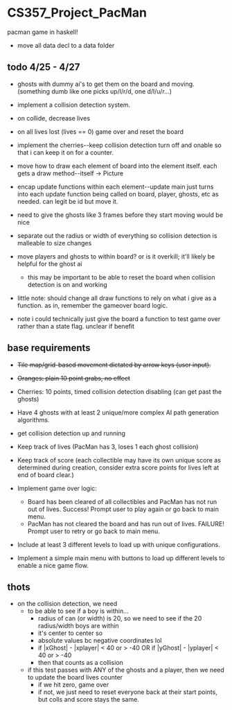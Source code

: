 # CS357_Project_PacMan
pacman game in haskell!

+ move all data decl to a data folder

## todo 4/25 - 4/27
+ ghosts with dummy ai's to get them on the board and moving.
  (something dumb like one picks up/l/r/d, one d/l/u/r...)
+ implement a collision detection system.
+ on collide, decrease lives
+ on all lives lost (lives == 0) game over and reset the board
+ implement the cherries--keep collision detection turn off and onable so that i can keep it on for a counter.
+ move how to draw each element of board into the element itself. each gets a draw method--itself -> Picture
+ encap update functions within each element--update main just turns into each update function being called on board, player, ghosts, etc as needed. can legit be id but move it.

+ need to give the ghosts like 3 frames before they start moving would be nice

+ separate out the radius or width of everything so collision detection is malleable to size changes

+ move players and ghosts to within board? or is it overkill; it'll likely be helpful for the ghost ai
  + this may be important to be able to reset the board when collision detection is on and working

+ little note: should change all draw functions to rely on what i give as a function. as in, remember the gameover board logic.
+ note i could technically just give the board a function to test game over rather than a state flag. unclear if benefit

## base requirements

+ ~~Tile map/grid-based movement dictated by arrow keys (user input).~~
+ ~~Oranges: plain 10 point grabs, no effect~~
+ Cherries: 10 points, timed collision detection disabling (can get past the
ghosts)
+ Have 4 ghosts with at least 2 unique/more complex AI path generation
algorithms.
+ get collision detection up and running

+ Keep track of lives (PacMan has 3, loses 1 each ghost collision)
+ Keep track of score (each collectible may have its own unique score as
determined during creation, consider extra score points for lives left at end of
board clear.)
+ Implement game over logic:
  + Board has been cleared of all collectibles and PacMan has not run out of
  lives. Success! Prompt user to play again or go back to main menu.
  + PacMan has not cleared the board and has run out of lives. FAILURE!
Prompt user to retry or go back to main menu.
+ Include at least 3 different levels to load up with unique configurations.
+ Implement a simple main menu with buttons to load up different levels to enable a
nice game flow.

## thots
+ on the collision detection, we need
  + to be able to see if a boy is within...
    + radius of can (or width) is 20, so we need to see if the 20 radius/width boys are within
    + it's center to center so
    + absolute values bc negative coordinates lol
    + if |xGhost| - |xplayer| < 40 or > -40 
    OR
      if |yGhost| - |yplayer| < 40 or > -40 
    + then that counts as a collision
  + if this test passes with ANY of the ghosts and a player, then we need to update the board lives counter
    + if we hit zero, game over
    + if not, we just need to reset everyone back at their start points, but colls and score stays the same.
 